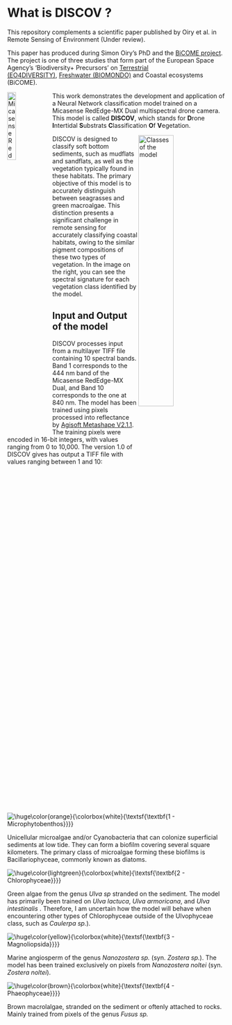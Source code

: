 

# What is DISCOV ?

This repository complements a scientific paper published by Oiry et
al. in Remote Sensing of Environment (Under review).

This paper has produced during Simon Oiry’s PhD and the [BiCOME
project](https://bicome.info). The project is one of three studies that
form part of the European Space Agency’s ‘Biodiversity+ Precursors’
on [Terrestrial
(EO4DIVERSITY)](https://www.eo4diversity.info/), [Freshwater
(BIOMONDO)](https://www.biomondo.info/) and Coastal ecosystems (BiCOME).

<img src="Data/figs/Micasense_Dual_MX.png" align="left" width="20%" title="Micasense RedEdge-MX Dual">

This work demonstrates the development and application of a Neural
Network classification model trained on a Micasense RedEdge-MX Dual
multispectral drone camera. This model is called **DISCOV**, which
stands for **D**rone **I**ntertidal **S**ubstrats **C**lassification
**O**f **V**egetation.

<img src="Data/figs/Figure2.jpg" width="40%" align="right"
title="Classes of the model">

DISCOV is designed to classify soft bottom sediments, such as mudflats
and sandflats, as well as the vegetation typically found in these
habitats. The primary objective of this model is to accurately
distinguish between seagrasses and green macroalgae. This distinction
presents a significant challenge in remote sensing for accurately
classifying coastal habitats, owing to the similar pigment compositions
of these two types of vegetation. In the image on the right, you can see
the spectral signature for each vegetation class identified by the
model.

## Input and Output of the model

DISCOV processes input from a multilayer TIFF file containing 10
spectral bands. Band 1 corresponds to the 444 nm band of the Micasense
RedEdge-MX Dual, and Band 10 corresponds to the one at 840 nm. The model
has been trained using pixels processed into reflectance by [Agisoft
Metashape V2.1.1](https://www.agisoft.com). The training pixels were
encoded in 16-bit integers, with values ranging from 0 to 10,000. The
version 1.0 of DISCOV gives has output a TIFF file with values ranging
between 1 and 10:

![\huge\color{orange}{\colorbox{white}{\textsf{\textbf{1 - Microphytobenthos}}}}](https://latex.codecogs.com/png.image?%5Cbg_black&space;%5Chuge%5Ccolor%7Borange%7D%7B%5Ccolorbox%7Bwhite%7D%7B%5Ctextsf%7B%5Ctextbf%7B1%20-%20Microphytobenthos%7D%7D%7D%7D "\huge\color{orange}{\colorbox{white}{\textsf{\textbf{1 - Microphytobenthos}}}}")

Unicellular microalgae and/or Cyanobacteria that can colonize
superficial sediments at low tide. They can form a biofilm covering
several square kilometers. The primary class of microalgae forming these
biofilms is Bacillariophyceae, commonly known as diatoms.

![\huge\color{lightgreen}{\colorbox{white}{\textsf{\textbf{2 - Chlorophyceae}}}}](https://latex.codecogs.com/png.image?%5Cbg_black&space;%5Chuge%5Ccolor%7Blightgreen%7D%7B%5Ccolorbox%7Bwhite%7D%7B%5Ctextsf%7B%5Ctextbf%7B2%20-%20Chlorophyceae%7D%7D%7D%7D "\huge\color{lightgreen}{\colorbox{white}{\textsf{\textbf{2 - Chlorophyceae}}}}")

Green algae from the genus *Ulva sp* stranded on the sediment. The model
has primarily been trained on *Ulva lactuca*, *Ulva armoricana*, and
*Ulva intestinalis* . Therefore, I am uncertain how the model will
behave when encountering other types of Chlorophyceae outside of the
Ulvophyceae class, such as *Caulerpa sp.*).

![\huge\color{yellow}{\colorbox{white}{\textsf{\textbf{3 - Magnoliopsida}}}}](https://latex.codecogs.com/png.image?%5Cbg_black&space;%5Chuge%5Ccolor%7Byellow%7D%7B%5Ccolorbox%7Bwhite%7D%7B%5Ctextsf%7B%5Ctextbf%7B3%20-%20Magnoliopsida%7D%7D%7D%7D "\huge\color{yellow}{\colorbox{white}{\textsf{\textbf{3 - Magnoliopsida}}}}")

Marine angiosperm of the genus *Nanozostera sp.* (syn. *Zostera sp.*).
The model has been trained exclusively on pixels from *Nanozostera
noltei* (syn. *Zostera noltei*).

![\huge\color{brown}{\colorbox{white}{\textsf{\textbf{4 - Phaeophyceae}}}}](https://latex.codecogs.com/png.image?%5Cbg_black&space;%5Chuge%5Ccolor%7Bbrown%7D%7B%5Ccolorbox%7Bwhite%7D%7B%5Ctextsf%7B%5Ctextbf%7B4%20-%20Phaeophyceae%7D%7D%7D%7D "\huge\color{brown}{\colorbox{white}{\textsf{\textbf{4 - Phaeophyceae}}}}")

Brown macrolalgae, stranded on the sediment or oftenly attached to
rocks. Mainly trained from pixels of the genus *Fusus sp.*
